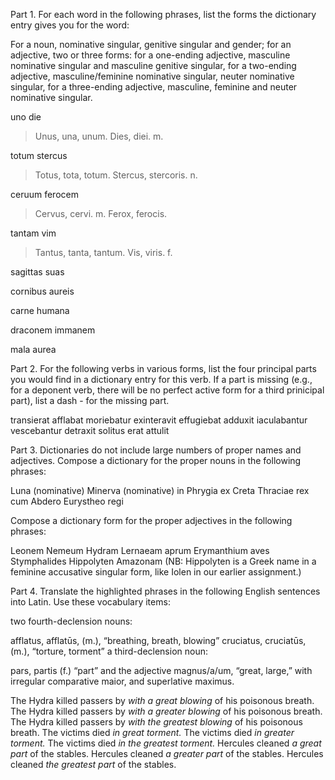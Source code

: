 Part 1. For each word in the following phrases, list the forms the dictionary entry gives you for the word:

For a noun, nominative singular, genitive singular and gender;
for an adjective, two or three forms:
for a one-ending adjective, masculine nominative singular and masculine genitive singular,
for a two-ending adjective, masculine/feminine nominative singular, neuter nominative singular,
for a three-ending adjective, masculine, feminine and neuter nominative singular.

uno die
> Unus, una, unum.
> Dies, diei. m.

totum stercus
> Totus, tota, totum.
> Stercus, stercoris. n.

ceruum ferocem
> Cervus, cervi. m.
> Ferox, ferocis.

tantam vim
> Tantus, tanta, tantum.
> Vis, viris. f.

sagittas suas

cornibus aureis

carne humana

draconem immanem

mala aurea

Part 2. For the following verbs in various forms, list the four principal parts you would find in a dictionary entry for this verb.
If a part is missing (e.g., for a deponent verb, there will be no perfect active form for a third prinicipal part), list a dash - for the missing part.

transierat
afflabat
moriebatur
exinteravit
effugiebat
adduxit
iaculabantur
vescebantur
detraxit
solitus erat
attulit

Part 3. Dictionaries do not include large numbers of proper names and adjectives. Compose a dictionary for the proper nouns in the following phrases:

Luna (nominative)
Minerva (nominative)
in Phrygia
ex Creta
Thraciae rex
cum Abdero
Eurystheo regi

Compose a dictionary form for the proper adjectives in the following phrases:

Leonem Nemeum
Hydram Lernaeam
aprum Erymanthium
aves Stymphalides
Hippolyten Amazonam (NB: Hippolyten is a Greek name in a feminine accusative singular form, like Iolen in our earlier assignment.)

Part 4. Translate the highlighted phrases in the following English sentences into Latin. Use these vocabulary items:

two fourth-declension nouns:

afflatus, afflatūs, (m.), “breathing, breath, blowing”
cruciatus, cruciatūs, (m.), “torture, torment”
a third-declension noun:

pars, partis (f.) “part”
and the adjective magnus/a/um, “great, large,” with irregular comparative maior, and superlative maximus.

The Hydra killed passers by *with a great blowing* of his poisonous breath.
The Hydra killed passers by *with a greater blowing* of his poisonous breath.
The Hydra killed passers by *with the greatest blowing* of his poisonous breath.
The victims died *in great torment.*
The victims died *in greater torment.*
The victims died *in the greatest torment.*
Hercules cleaned *a great part* of the stables.
Hercules cleaned *a greater part* of the stables.
Hercules cleaned *the greatest part* of the stables.
